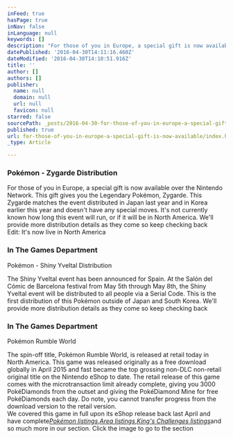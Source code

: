 ```yaml
---
inFeed: true
hasPage: true
inNav: false
inLanguage: null
keywords: []
description: "For those of you in Europe, a special gift is now available over the Nintendo Network. This gift gives you the Legendary Pokémon, Zygarde. This Zygarde matches the event distributed in Japan last year and in Korea earlier this year and doesn't have any special moves. It's not currently known how long this event will run, or if it will be in North America. We'll provide more distribution details as they come so keep checking back Edit: It's now live in North America"
datePublished: '2016-04-30T14:11:16.460Z'
dateModified: '2016-04-30T14:10:51.916Z'
title: ''
author: []
authors: []
publisher:
  name: null
  domain: null
  url: null
  favicon: null
starred: false
sourcePath: _posts/2016-04-30-for-those-of-you-in-europe-a-special-gift-is-now-available.md
published: true
url: for-those-of-you-in-europe-a-special-gift-is-now-available/index.html
_type: Article

---
```

### Pokémon - Zygarde Distribution  

For those of you in Europe, a special gift is now available over the Nintendo Network. This gift gives you the Legendary Pokémon, Zygarde. This Zygarde matches the event distributed in Japan last year and in Korea earlier this year and doesn't have any special moves. It's not currently known how long this event will run, or if it will be in North America. We'll provide more distribution details as they come so keep checking back  
Edit: It's now live in North America

### In The Games Department

Pokémon - Shiny Yveltal Distribution

The Shiny Yveltal event has been announced for Spain. At the Salón del Cómic de Barcelona festival from May 5th through May 8th, the Shiny Yveltal event will be distributed to all people via a Serial Code. This is the first distribution of this Pokémon outside of Japan and South Korea. We'll provide more distribution details as they come so keep checking back

### In The Games Department

Pokémon Rumble World

The spin-off title, Pokémon Rumble World, is released at retail today in North America. This game was released originally as a free download globally in April 2015 and fast became the top grossing non-DLC non-retail original title on the Nintendo eShop to date. The retail release of this game comes with the microtransaction limit already complete, giving you 3000 PokéDiamonds from the outset and giving the PokéDiamond Mine for free PokéDiamonds each day. Do note, you cannot transfer progress from the download version to the retail version.  
We covered this game in full upon its eShop release back last April and have complete[_Pokémon listings_][0],[_Area listings_][1],[_King's Challenges listings_][2]and so much more in our section. Click the image to go to the section

[0]: http://www.serebii.net/rumbleworld/pokemon.shtml
[1]: http://www.serebii.net/rumbleworld/locations
[2]: http://www.serebii.net/rumbleworld/challenges.shtml